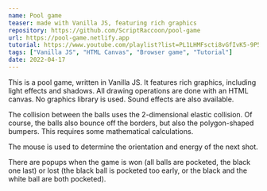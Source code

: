 ```yaml
---
name: Pool game
teaser: made with Vanilla JS, featuring rich graphics
repository: https://github.com/ScriptRaccoon/pool-game
url: https://pool-game.netlify.app
tutorial: https://www.youtube.com/playlist?list=PL1LHMFscti8vGfIvK5-9P5RAavTxzoQWP
tags: ["Vanilla JS", "HTML Canvas", "Browser game", "Tutorial"]
date: 2022-04-17
---
```


This is a pool game, written in Vanilla JS. It features rich graphics, including light effects and shadows. All drawing operations are done with an HTML canvas. No graphics library is used. Sound effects are also available.

The collision between the balls uses the 2-dimensional elastic collision. Of course, the balls also bounce off the borders, but also the polygon-shaped bumpers. This requires some mathematical calculations.

The mouse is used to determine the orientation and energy of the next shot.

There are popups when the game is won (all balls are pocketed, the black one last) or lost (the black ball is pocketed too early, or the black and the white ball are both pocketed).
